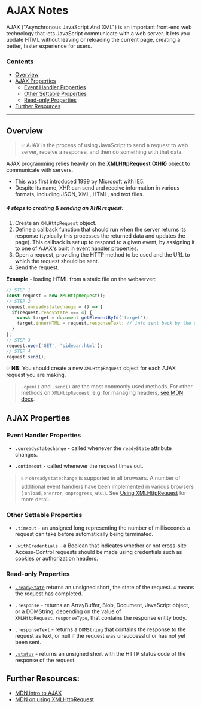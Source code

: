 # AJAX Notes

AJAX ("Asynchronous JavaScript And XML") is an important front-end web technology that lets JavaScript communicate with a web server. It lets you update HTML without leaving or reloading the current page, creating a better, faster experience for users.

### Contents

- [Overview](#overview)
- [AJAX Properties](#ajax-properties)
  - [Event Handler Properties](#event-handler-properties)
  - [Other Settable Properties](#other-settable-properties)
  - [Read-only Properties](#read-only-properties)
- [Further Resources](#further-resources)

-------------

## Overview
> :bulb: AJAX is the process of using JavaScript to send a request to web server, receive a response, and then do something with that data.

AJAX programming relies heavily on the **[XMLHttpRequest](https://developer.mozilla.org/en-US/docs/Web/API/XMLHttpRequest) (XHR)** object to communicate with servers.
- This was first introduced 1999 by Microsoft with IE5.
- Despite its name, XHR can send and receive information in various formats, including JSON, XML, HTML, and text files.

##### 4 steps to creating & sending an XHR request:
1. Create an `XMLHttpRequest` object.
1. Define a callback function that should run when the server returns its response (typically this processes the returned data and updates the page). This callback is set up to respond to a given event, by assigning it to one of AJAX's built in [event handler properties]((#event-handler-properties)).
1. Open a request, providing the HTTP method to be used and the URL to which the request should be sent.
1. Send the request.

**Example** - loading HTML from a static file on the webserver: 
```js
// STEP 1
const request = new XMLHttpRequest();
// STEP 2
request.onreadystatechange = () => {
  if(request.readyState === 4) {
    const target = document.getElementById('target');
    target.innerHTML = request.responseText; // info sent back by the server
  }
};
// STEP 3
request.open('GET', 'sidebar.html');
// STEP 4
request.send();
```

:bulb: **NB:** You should create a new `XMLHttpRequest` object for each AJAX request you are making.

> `.open()` and `.send()` are the most commonly used methods. For other methods on `XMLHttpRequest`, e.g. for managing headers, [see MDN docs](https://developer.mozilla.org/en-US/docs/Web/API/XMLHttpRequest#Methods).

## AJAX Properties
### Event Handler Properties
- `.onreadystatechange` - called whenever the `readyState` attribute changes.

- `.ontimeout` - called whenever the request times out.

> :point_right: `onreadystatechange` is supported in all browsers. A number of additional event handlers have been implemented in various browsers ( `onload`, `onerror`, `onprogress`, etc.). See [Using XMLHttpRequest](https://developer.mozilla.org/en-US/docs/Web/API/XMLHttpRequest/Using_XMLHttpRequest) for more detail.

### Other Settable Properties
- `.timeout` - an unsigned long representing the number of milliseconds a request can take before automatically being terminated.

- `.withCredentials` - a Boolean that indicates whether or not cross-site Access-Control requests should be made using credentials such as cookies or authorization headers.

### Read-only Properties
- [`.readyState`](https://developer.mozilla.org/en-US/docs/Web/API/XMLHttpRequest/readyState) returns an unsigned short, the state of the request. `4` means the request has completed.

- `.response` - returns an ArrayBuffer, Blob, Document, JavaScript object, or a DOMString, depending on the value of `XMLHttpRequest.responseType`, that contains the response entity body.

- `.responseText` - returns a `DOMString` that contains the response to the request as text, or null if the request was unsuccessful or has not yet been sent.

- [`.status`](https://developer.mozilla.org/en-US/docs/Web/API/XMLHttpRequest/status) - returns an unsigned short with the HTTP status code of the response of the request.


## Further Resources:
- [MDN intro to AJAX](https://developer.mozilla.org/en-US/docs/Web/Guide/AJAX/Getting_Started)
- [MDN on using XMLHttpRequest](https://developer.mozilla.org/en-US/docs/Web/API/XMLHttpRequest/Using_XMLHttpRequest)
